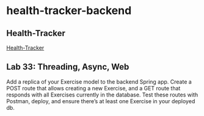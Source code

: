 # health-tracker-backend

## Health-Tracker
[Health-Tracker](https://github.com/evanslaton/health-tracker)

## Lab 33: Threading, Async, Web
Add a replica of your Exercise model to the backend Spring app. Create a POST route that allows creating a new Exercise, and a GET route that responds with all Exercises currently in the database. Test these routes with Postman, deploy, and ensure there’s at least one Exercise in your deployed db. 

